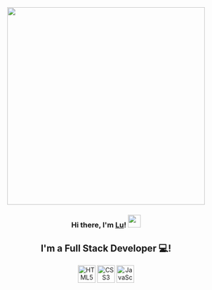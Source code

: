 <div align="center">
  <img src="https://user-images.githubusercontent.com/119542587/234732198-cc0860fb-53f8-4ae9-a132-13feddacc78e.gif" width="450px" />
  <h3> Hi there, I'm <a href="https://www.yushi.dev/" target="_blank" rel="noreferrer">Lu</a>! <img src="https://media.giphy.com/media/hvRJCLFzcasrR4ia7z/giphy.gif" width="29px" height="29px"></h3>
  <h2>I'm a Full Stack Developer 💻!</h2>
  <div align="left center">
    <img src="https://cdn.jsdelivr.net/gh/devicons/devicon/icons/html5/html5-original.svg" title="HTML5" alt="HTML5" width="40" height="40"/>
    <img src="https://cdn.jsdelivr.net/gh/devicons/devicon/icons/css3/css3-original.svg" title="CSS3" alt="CSS3" width="40" height="40"/>
    <img src="https://cdn.jsdelivr.net/gh/devicons/devicon/icons/javascript/javascript-original.svg" title="JavaScript" alt="JavaScript" width="40" height="40"/>
  </div>
</div>
